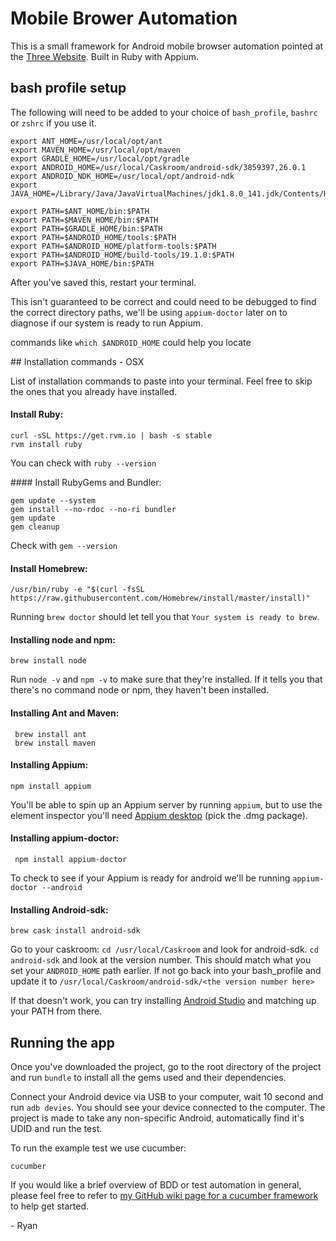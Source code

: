 # Mobile Brower Automation
This is a small framework for Android mobile browser automation pointed at the [Three Website](www.three.co.uk). Built in Ruby with Appium.  

## bash profile setup

The following will need to be added to your choice of `bash_profile`, `bashrc` or `zshrc` if you use it.

```
export ANT_HOME=/usr/local/opt/ant
export MAVEN_HOME=/usr/local/opt/maven
export GRADLE_HOME=/usr/local/opt/gradle
export ANDROID_HOME=/usr/local/Caskroom/android-sdk/3859397,26.0.1
export ANDROID_NDK_HOME=/usr/local/opt/android-ndk
export JAVA_HOME=/Library/Java/JavaVirtualMachines/jdk1.8.0_141.jdk/Contents/Home

export PATH=$ANT_HOME/bin:$PATH
export PATH=$MAVEN_HOME/bin:$PATH
export PATH=$GRADLE_HOME/bin:$PATH
export PATH=$ANDROID_HOME/tools:$PATH
export PATH=$ANDROID_HOME/platform-tools:$PATH
export PATH=$ANDROID_HOME/build-tools/19.1.0:$PATH
export PATH=$JAVA_HOME/bin:$PATH
```

After you've saved this, restart your terminal.  

This isn't guaranteed to be correct and could need to be debugged to find the correct directory paths, we'll be using `appium-doctor` later on to diagnose if our system is ready to run Appium.

commands like `which $ANDROID_HOME` could help you locate

## Installation commands - OSX  

List of installation commands to paste into your terminal. Feel free to skip the ones that you already have installed.

#### Install Ruby:

``` 
curl -sSL https://get.rvm.io | bash -s stable
rvm install ruby
```

You can check with `ruby --version`

#### Install RubyGems and Bundler:

```
gem update --system
gem install --no-rdoc --no-ri bundler
gem update
gem cleanup
```
Check with `gem --version`

#### Install Homebrew:
` /usr/bin/ruby -e "$(curl -fsSL https://raw.githubusercontent.com/Homebrew/install/master/install)" `  

Running  `brew doctor` should let tell you that `Your system is ready to brew`.

#### Installing node and npm:

` brew install node `

Run `node -v` and `npm -v` to make sure that they're installed. If it tells you that there's no command node or npm, they haven't been installed.  

#### Installing Ant and Maven:

` brew install ant`  
` brew install maven`  

#### Installing Appium: 

` npm install appium `  

You'll be able to spin up an Appium server by running `appium`, but to use the element inspector you'll need [Appium desktop](https://github.com/appium/appium-desktop/releases/tag/v1.2.6) (pick the .dmg package).

#### Installing appium-doctor:

` npm install appium-doctor`  

To check to see if your Appium is ready for android we'll be running `appium-doctor --android`  

#### Installing Android-sdk:

` brew cask install android-sdk `  

Go to your caskroom: `cd /usr/local/Caskroom` and look for android-sdk. `cd android-sdk` and look at the version number. This should match what you set your `ANDROID_HOME` path earlier. If not go back into your bash_profile and update it to `/usr/local/Caskroom/android-sdk/<the version number here>`  


If that doesn't work, you can try installing [Android Studio](https://developer.android.com/studio/index.html) and matching up your PATH from there.  

## Running the app  


Once you've downloaded the project, go to the root directory of the project and run `bundle` to install all the gems used and their dependencies.  

Connect your Android device via USB to your computer, wait 10 second and run `adb devies`. You should see your device connected to the computer. The project is made to take any non-specific Android, automatically find it's UDID and run the test.  

To run the example test we use cucumber:  

`cucumber`  

If you would like a brief overview of BDD or test automation in general, please feel free to refer to [my GitHub wiki page for a cucumber framework](https://github.com/RyanSpartan117/capybara_cucumber_sitePrism_POM_framework/wiki/Test-Automation-Resources) to help get started.  


\- Ryan


